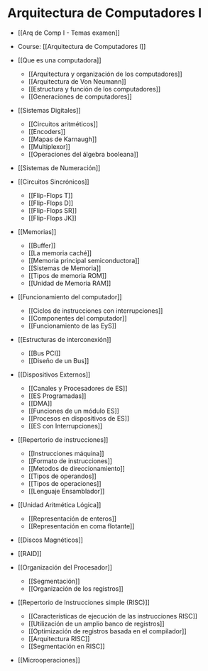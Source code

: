 # Arquitectura de Computadores I

- [[Arq de Comp I - Temas examen]]
- Course: [[Arquitectura de Computadores I]]

- [[Que es una computadora]]
	- [[Arquitectura y organización de los computadores]]
	- [[Arquitectura de Von Neumann]]
	- [[Estructura y función de los computadores]]
	- [[Generaciones de computadores]]
- [[Sistemas Digitales]]
	- [[Circuitos aritméticos]]
	- [[Encoders]]
	- [[Mapas de Karnaugh]]
	- [[Multiplexor]]
	- [[Operaciones del álgebra booleana]]
- [[Sistemas de Numeración]]
- [[Circuitos Sincrónicos]]
	- [[Flip-Flops T]]
	- [[Flip-Flops D]]
	- [[Flip-Flops SR]]
	- [[Flip-Flops JK]]
- [[Memorias]]
	- [[Buffer]]
	- [[La memoria caché]]
	- [[Memoria principal semiconductora]]
	- [[Sistemas de Memoria]]
	- [[Tipos de memoria ROM]]
	- [[Unidad de Memoria RAM]]
- [[Funcionamiento del computador]]
	- [[Ciclos de instrucciones con interrupciones]]
	- [[Componentes del computador]]
	- [[Funcionamiento de las EyS]]
- [[Estructuras de interconexión]]
	- [[Bus PCI]]
	- [[Diseño de un Bus]]
- [[Dispositivos Externos]]
	- [[Canales y Procesadores de ES]]
	- [[ES Programadas]]
	- [[DMA]]
	- [[Funciones de un módulo ES]]
	- [[Procesos en dispositivos de ES]]
	- [[ES con Interrupciones]]
- [[Repertorio de instrucciones]]
	- [[Instrucciones máquina]]
	- [[Formato de instrucciones]]
	- [[Metodos de direccionamiento]]
	- [[Tipos de operandos]]
	- [[Tipos de operaciones]]
	- [[Lenguaje Ensamblador]]
- [[Unidad Aritmética Lógica]]
	- [[Representación de enteros]]
	- [[Representación en coma flotante]]
- [[Discos Magnéticos]]
- [[RAID]]
- [[Organización del Procesador]]
	- [[Segmentación]]
	- [[Organización de los registros]]
- [[Repertorio de Instrucciones simple (RISC)]] 
	- [[Características de ejecución de las instrucciones RISC]]
	- [[Utilización de un amplio banco de registros]]
	- [[Optimización de registros basada en el compilador]]
	- [[Arquitectura RISC]]
	- [[Segmentación en RISC]]
- [[Microoperaciones]]